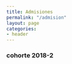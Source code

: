 ```yaml
---
title: Admisiones
permalink: "/admision"
layout: page
categories:
- header
---
```


### cohorte 2018-2
